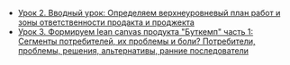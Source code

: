 * [Урок 2. Вводный урок: Определяем верхнеуровневый план работ и зоны ответственности продакта и проджекта](https://youtu.be/9KcamVor9Ao)
* [Урок 3. Формируем lean canvas продукта "Буткемп" часть 1: Сегменты потребителей, их проблемы и боли? Потребители, проблемы, решения, альтернативы, ранние последователи](https://youtu.be/I86XSRtYs6E)